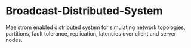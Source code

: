 # Broadcast-Distributed-System
Maelstrom enabled distributed system for simulating network topologies, partitions, fault tolerance, replication, latencies over client and server nodes.
